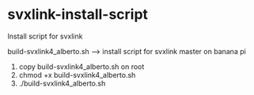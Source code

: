 # svxlink-install-script
Install script for svxlink

build-svxlink4_alberto.sh --> install script for svxlink master on banana pi

1) copy build-svxlink4_alberto.sh on root
2) chmod +x build-svxlink4_alberto.sh
3) ./build-svxlink4_alberto.sh
